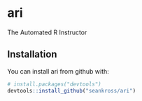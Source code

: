 # ari

The Automated R Instructor

## Installation

You can install ari from github with:

```R
# install.packages("devtools")
devtools::install_github("seankross/ari")
```

